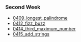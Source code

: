 ### Second Week
- [0409_longest_palindrome](../src/0409_longest_palindrome.cpp)
- [0412_fizz_buzz](../src/0412_fizz_buzz.cpp)
- [0414_third_maximum_number](../src/0414_third_maximum_number.cpp)
- [0415_add_strings](../src/0415_add_strings.cpp)
